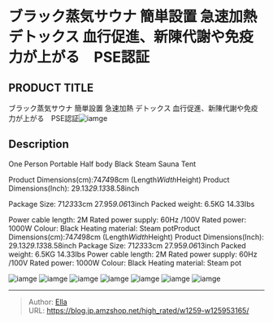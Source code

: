 # ブラック蒸気サウナ 簡単設置 急速加熱 デトックス 血行促進、新陳代謝や免疫力が上がる　PSE認証


## PRODUCT TITLE 

ブラック蒸気サウナ 簡単設置 急速加熱 デトックス 血行促進、新陳代謝や免疫力が上がる　PSE認証![iamge](https://b2bfiles1.gigab2b.cn/image/wkseller/14192/20221104_65a7bff736cf2337cd2dddda998ff3b5.jpg)

## Description

One Person Portable Half body Black Steam Sauna Tent

Product Dimensions(cm):74*74*98cm (Length*Width*Height)
Product Dimensions(Inch): 29.13*29.13*38.58inch

Package Size: 71*23*33cm    27.95*9.06*13inch
Packed weight:  6.5KG   14.33Ibs

Power cable length: 2M
Rated power supply: 60Hz /100V
Rated power: 1000W
Colour: Black
Heating material: Steam potProduct Dimensions(cm):74*74*98cm (Length*Width*Height) Product Dimensions(Inch): 29.13*29.13*38.58inch
Package Size: 71*23*33cm    27.95*9.06*13inch Packed weight:  6.5KG   14.33Ibs
Power cable length: 2M Rated power supply: 60Hz /100V Rated power: 1000W Colour: Black Heating material: Steam pot







![iamge](https://b2bfiles1.gigab2b.cn/image/wkseller/14192/20221104_12df1ea1ddfbcb182e92877d3bc869bc.jpg)
![iamge](https://b2bfiles1.gigab2b.cn/image/wkseller/14192/20221104_714493998679df8c6af2e49302421114.jpg)
![iamge](https://b2bfiles1.gigab2b.cn/image/wkseller/14192/20221104_8060bc715a68bcc019c63a1b6d8f3c8f.jpg)
![iamge](https://b2bfiles1.gigab2b.cn/image/wkseller/14192/20221104_87022b0ef973883faa6122173aa6cdb0.jpg)
![iamge](https://b2bfiles1.gigab2b.cn/image/wkseller/14192/20221104_43769f915697031a4ada8b6d7bef885f.jpg)
![iamge](https://b2bfiles1.gigab2b.cn/image/wkseller/14192/20220713_31bb1c4e26a0703638fe4887410588a4.png)
![iamge](https://b2bfiles1.gigab2b.cn/image/wkseller/14192/20220713_e7db082d8b91c2a4e2f2eab46f35913e.JPG)


---

> Author: [Ella](https://blog.jp.amzshop.net/)  
> URL: https://blog.jp.amzshop.net/high_rated/w1259-w125953165/  

